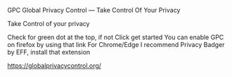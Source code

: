 GPC
Global Privacy Control — Take Control Of Your Privacy

Take Control of your privacy

Check for green dot at the top, if not
Click get started
You can enable GPC on firefox by using that link
For Chrome/Edge I recommend Privacy Badger by EFF, install that extension


<a href="https://globalprivacycontrol.org/"> https://globalprivacycontrol.org/</a>
